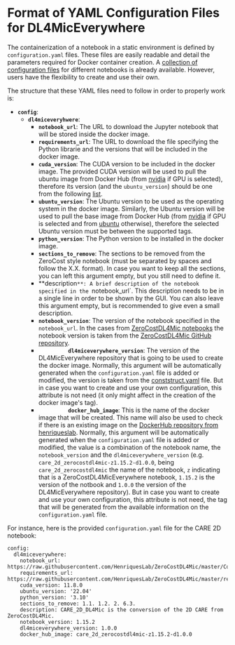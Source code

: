 # Format of YAML Configuration Files for DL4MicEverywhere

The containerization of a notebook in a static environment is defined by `configuration.yaml` files. These files are easily readable and detail the parameters required for Docker container creation. A [collection of configuration files](https://github.com/HenriquesLab/DL4MicEverywhere/tree/main/notebooks) for different notebooks is already available. However, users have the flexibility to create and use their own. 

The structure that these YAML files need to follow in order to properly work is:

* **`config`**:
    * **`dl4miceveryhwere`**:
        * **`notebook_url`**: The URL to download the Jupyter notebook that will be stored inside the docker image.
        * **`requirements_url`**: The URL to download the file specifying the Python librarie and the versions that will be included in the docker image.
        * **`cuda_version`**: The CUDA version to be included in the docker image. The provided CUDA version will be used to pull the ubuntu image from Docker Hub (from [nvidia](https://hub.docker.com/r/nvidia/dcgm-exporter) if GPU is selected), therefore its version (and the `ubuntu_version`) should be one from the following [list](https://gitlab.com/nvidia/container-images/cuda/blob/master/doc/supported-tags.md).
        * **`ubuntu_version`**: The Ubuntu version to be used as the operating system in the docker image. Similarly, the Ubuntu version will be used to pull the base image from Docker Hub (from [nvidia](https://hub.docker.com/r/nvidia/dcgm-exporter) if GPU is selected and from [ubuntu](https://hub.docker.com/_/ubuntu) otherwise), therefore the selected Ubuntu version must be between the supported tags.
        * **`python_version`**: The Python version to be installed in the docker image.
        * **`sections_to_remove`**: The sections to be removed from the ZeroCost style notebook (must be separated by spaces and follow the X.X. format). In case you want to keep all the sections, you can left this argument empty, but you still need to define it.
        * **description`**: A brief description of the notebook specified in the `notebook_url`. This description needs to be in a single line in order to be shown by the GUI. You can also leave this argument empty, but is recommended to give even a small description.
        * **`notebook_version`**: The version of the notebook specified in the `notebook_url`. In the cases from [ZeroCostDL4Mic notebooks](https://github.com/HenriquesLab/DL4MicEverywhere/tree/main/notebooks/ZeroCostDL4Mic_notebooks) the notebook version is taken from the [ZeroCostDL4Mic GitHub repository](https://github.com/HenriquesLab/ZeroCostDL4Mic/tree/master).
        * <span style="color:white"> *[optional]*</span> **`dl4miceverywhere_version`**: The version of the DL4MicEverywhere repository that is going to be used to create the docker image. Normally, this argument will be automatically generated when the `configuration.yaml` file is added or modified, the version is taken from the [conststruct.yaml](https://github.com/HenriquesLab/DL4MicEverywhere/blob/main/construct.yaml) file. But in case you want to create and use your own configuration, this attribute is not need (it only might affect in the creation of the docker image's tag).
        * <span style="color:white"> *[optional]*</span> **`docker_hub_image`**: This is the name of the docker image that will be created. This name will also be used to check if there is an existing image on the [DockerHub repository from henriqueslab](https://hub.docker.com/repository/docker/henriqueslab/dl4miceverywhere/general). Normally, this argument will be automatically generated when the `configuration.yaml` file is added or modified, the value is a combination of the notebook name, the `notebook_version` and the `dl4miceverywhere_version` (e.g. `care_2d_zerocostdl4mic-z1.15.2-d1.0.0`, being `care_2d_zerocostdl4mic` the name of the notebook, `z` indicating that is a ZeroCostDL4MicEverywhere notebook, `1.15.2` is the version of the notbook and `1.0.0` the version of the DL4MicEverywhere repository). But in case you want to create and use your own configuration, this attribute is not need, the tag that will be generated from the available information on the `configuration.yaml` file.

For instance, here is the provided `configuration.yaml` file for the CARE 2D notebook:

```
config:
  dl4miceverywhere:
    notebook_url: https://raw.githubusercontent.com/HenriquesLab/ZeroCostDL4Mic/master/Colab_notebooks/CARE_2D_ZeroCostDL4Mic.ipynb
    requirements_url: https://raw.githubusercontent.com/HenriquesLab/ZeroCostDL4Mic/master/requirements_files/CARE_2D_requirements_simple.txt
    cuda_version: 11.8.0
    ubuntu_version: '22.04'
    python_version: '3.10'
    sections_to_remove: 1.1. 1.2. 2. 6.3.
    description: CARE_2D_DL4Mic is the conversion of the 2D CARE from ZeroCostDL4Mic. 
    notebook_version: 1.15.2
    dl4miceverywhere_version: 1.0.0
    docker_hub_image: care_2d_zerocostdl4mic-z1.15.2-d1.0.0

```
